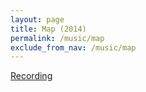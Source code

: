 ```yaml
---
layout: page
title: Map (2014)
permalink: /music/map
exclude_from_nav: /music/map
---
```


[Recording](https://dl.dropboxusercontent.com/u/4328598/map.mp3)